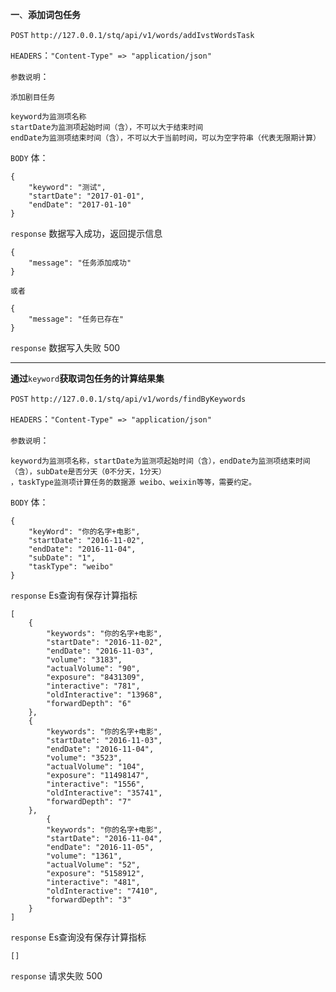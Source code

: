 **一**、**添加词包任务**

`POST` `http://127.0.0.1/stq/api/v1/words/addIvstWordsTask`

`HEADERS`：`"Content-Type" => "application/json"`

`参数说明`：

```
添加剧目任务

keyword为监测项名称
startDate为监测项起始时间（含），不可以大于结束时间
endDate为监测项结束时间（含），不可以大于当前时间，可以为空字符串（代表无限期计算）
```

`BODY` 体：

```
{
    "keyword": "测试",
    "startDate": "2017-01-01",
    "endDate": "2017-01-10"
}
```

`response` 数据写入成功，返回提示信息

```
{
    "message": "任务添加成功"
}

或者

{
    "message": "任务已存在"
}
```

`response` 数据写入失败 500

---

**通过**`keyword`**获取词包任务的计算结果集**

`POST` `http://127.0.0.1/stq/api/v1/words/findByKeywords`

`HEADERS`：`"Content-Type" => "application/json"`

`参数说明`：

```
keyword为监测项名称，startDate为监测项起始时间（含），endDate为监测项结束时间（含），subDate是否分天（0不分天，1分天）
，taskType监测项计算任务的数据源 weibo、weixin等等，需要约定。
```

`BODY` 体：

```
{
    "keyWord": "你的名字+电影",
    "startDate": "2016-11-02",
    "endDate": "2016-11-04",
    "subDate": "1",
    "taskType": "weibo"
}
```

`response` Es查询有保存计算指标

```
[
    {
        "keywords": "你的名字+电影",
        "startDate": "2016-11-02",
        "endDate": "2016-11-03",
        "volume": "3183",
        "actualVolume": "90",
        "exposure": "8431309",
        "interactive": "781",
        "oldInteractive": "13968",
        "forwardDepth": "6"
    },
    {
        "keywords": "你的名字+电影",
        "startDate": "2016-11-03",
        "endDate": "2016-11-04",
        "volume": "3523",
        "actualVolume": "104",
        "exposure": "11498147",
        "interactive": "1556",
        "oldInteractive": "35741",
        "forwardDepth": "7"
    },
        {
        "keywords": "你的名字+电影",
        "startDate": "2016-11-04",
        "endDate": "2016-11-05",
        "volume": "1361",
        "actualVolume": "52",
        "exposure": "5158912",
        "interactive": "481",
        "oldInteractive": "7410",
        "forwardDepth": "3"
    }
]
```

`response` Es查询没有保存计算指标

```
[]
```

`response` 请求失败 500

